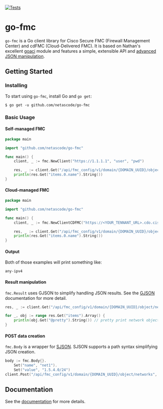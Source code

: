 [![Tests](https://github.com/netascode/go-fmc/actions/workflows/test.yml/badge.svg)](https://github.com/netascode/go-fmc/actions/workflows/test.yml)

# go-fmc

`go-fmc` is a Go client library for Cisco Secure FMC (Firewall Management Center) and cdFMC (Cloud-Delivered FMC). It is based on Nathan's excellent [goaci](https://github.com/brightpuddle/goaci) module and features a simple, extensible API and [advanced JSON manipulation](#result-manipulation).

## Getting Started

### Installing

To start using `go-fmc`, install Go and `go get`:

`$ go get -u github.com/netascode/go-fmc`

### Basic Usage

#### Self-managed FMC
```go
package main

import "github.com/netascode/go-fmc"

func main() {
    client, _ := fmc.NewClient("https://1.1.1.1", "user", "pwd")

    res, _ := client.Get("/api/fmc_config/v1/domain/{DOMAIN_UUID}/object/networks")
    println(res.Get("items.0.name").String())
}
```

#### Cloud-managed FMC
```go
package main

import "github.com/netascode/go-fmc"

func main() {
    client, _ := fmc.NewClientCDFMC("https://<YOUR_TENNANT_URL>.cdo.cisco.com", "apiToken")

    res, _ := client.Get("/api/fmc_config/v1/domain/{DOMAIN_UUID}/object/networks")
    println(res.Get("items.0.name").String())
}
```

#### Output

Both of those examples will print something like:

```
any-ipv4
```

#### Result manipulation

`fmc.Result` uses GJSON to simplify handling JSON results. See the [GJSON](https://github.com/tidwall/gjson) documentation for more detail.

```go
res, _ := client.Get("/api/fmc_config/v1/domain/{DOMAIN_UUID}/object/networks")

for _, obj := range res.Get("items").Array() {
    println(obj.Get("@pretty").String()) // pretty print network objects
}
```

#### POST data creation

`fmc.Body` is a wrapper for [SJSON](https://github.com/tidwall/sjson). SJSON supports a path syntax simplifying JSON creation.

```go
body := fmc.Body{}.
    Set("name", "net1").
    Set("value", "1.5.4.0/24")
client.Post("/api/fmc_config/v1/domain/{DOMAIN_UUID}/object/networks", body.Str)
```

## Documentation

See the [documentation](https://godoc.org/github.com/netascode/go-fmc) for more details.
